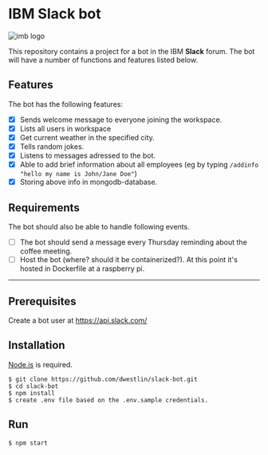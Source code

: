 # IBM Slack bot

![imb logo](https://i.ya-webdesign.com/images/ibm-logo-white-png-18.png)

This repository contains a project for a bot in the IBM **Slack** forum. The bot will have a number of functions and features listed below.

## Features

The bot has the following features:

- [x] Sends welcome message to everyone joining the workspace.
- [x] Lists all users in workspace
- [x] Get current weather in the specified city.
- [x] Tells random jokes.
- [x] Listens to messages adressed to the bot.
- [x] Able to add brief information about all employees (eg by typing `/addinfo "hello my name is John/Jane Doe"`)
- [x] Storing above info in mongodb-database.

## Requirements

The bot should also be able to handle following events.
- [ ] The bot should send a message every Thursday reminding about the coffee meeting.
- [ ] Host the bot (where? should it be containerized?). At this point it's hosted in Dockerfile at a raspberry pi.

---

## Prerequisites

Create a bot user at https://api.slack.com/

## Installation

[Node.js](http://nodejs.org/) is required.

```shell
$ git clone https://github.com/dwestlin/slack-bot.git
$ cd slack-bot
$ npm install
$ create .env file based on the .env.sample credentials.
```

## Run

```shell
$ npm start
```
